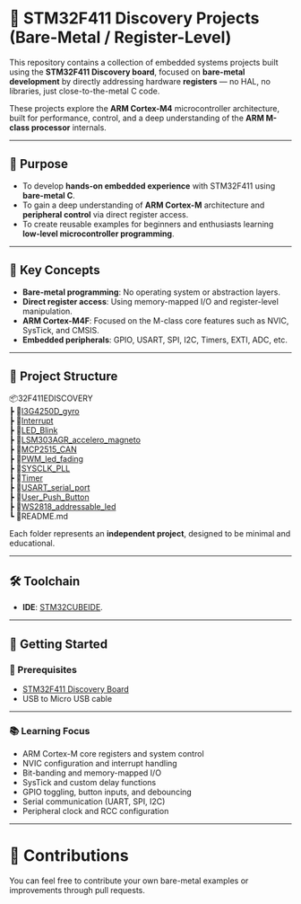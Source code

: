 # 🔧 STM32F411 Discovery Projects (Bare-Metal / Register-Level)

This repository contains a collection of embedded systems projects built using the **STM32F411 Discovery board**, focused on **bare-metal development** by directly addressing hardware **registers** — no HAL, no libraries, just close-to-the-metal C code.

These projects explore the **ARM Cortex-M4** microcontroller architecture, built for performance, control, and a deep understanding of the **ARM M-class processor** internals.

---

## 🎯 Purpose

- To develop **hands-on embedded experience** with STM32F411 using **bare-metal C**.
- To gain a deep understanding of **ARM Cortex-M** architecture and **peripheral control** via direct register access.
- To create reusable examples for beginners and enthusiasts learning **low-level microcontroller programming**.

---

## 🧠 Key Concepts

- **Bare-metal programming**: No operating system or abstraction layers.
- **Direct register access**: Using memory-mapped I/O and register-level manipulation.
- **ARM Cortex-M4F**: Focused on the M-class core features such as NVIC, SysTick, and CMSIS.
- **Embedded peripherals**: GPIO, USART, SPI, I2C, Timers, EXTI, ADC, etc.

---

## 📁 Project Structure
📦32F411EDISCOVERY    
 ┣ 📂[I3G4250D_gyro](./I3G4250D_gyro)   
 ┣ 📂[Interrupt](./Interrupt)   
 ┣ 📂[LED_Blink](./LED_Blink)    
 ┣ 📂[LSM303AGR_accelero_magneto](./LSM303AGR_accelero_magneto)   
 ┣ 📂[MCP2515_CAN](./MCP2515_CAN/)    
 ┣ 📂[PWM_led_fading](./PWM_led_fading)    
 ┣ 📂[SYSCLK_PLL](./SYSCLK_PLL)  
 ┣ 📂[Timer](./Timer)    
 ┣ 📂[USART_serial_port](./USART_serial_port)    
 ┣ 📂[User_Push_Button](./User_Push_Button)    
 ┣ 📂[WS2818_addressable_led](./WS2818_addressable_led)    
 ┗ 📜README.md
 
Each folder represents an **independent project**, designed to be minimal and educational.

---

## 🛠️ Toolchain

- **IDE**: [STM32CUBEIDE](https://www.st.com/en/development-tools/stm32cubeide.html).

---

## 🚀 Getting Started

### 🔧 Prerequisites

- [STM32F411 Discovery Board](https://www.st.com/en/evaluation-tools/32f411ediscovery.html)
- USB to Micro USB cable


---
### 📚 Learning Focus
- ARM Cortex-M core registers and system control
- NVIC configuration and interrupt handling
- Bit-banding and memory-mapped I/O
- SysTick and custom delay functions
- GPIO toggling, button inputs, and debouncing
- Serial communication (UART, SPI, I2C)
- Peripheral clock and RCC configuration

---
# 🤝 Contributions

You can feel free to contribute your own bare-metal examples or improvements through pull requests.
